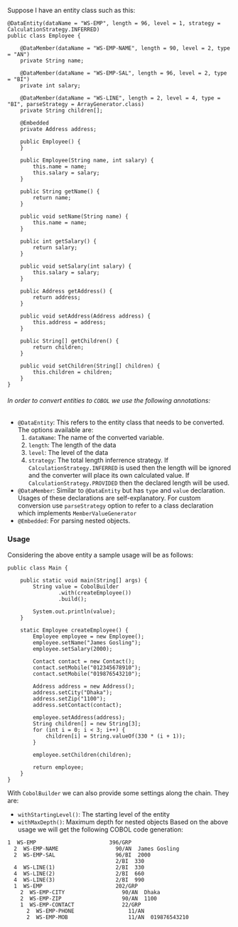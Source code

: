 Suppose I have an entity class such as this:
```
@DataEntity(dataName = "WS-EMP", length = 96, level = 1, strategy = CalculationStrategy.INFERRED)
public class Employee {

    @DataMember(dataName = "WS-EMP-NAME", length = 90, level = 2, type = "AN")
    private String name;

    @DataMember(dataName = "WS-EMP-SAL", length = 96, level = 2, type = "BI")
    private int salary;

    @DataMember(dataName = "WS-LINE", length = 2, level = 4, type = "BI", parseStrategy = ArrayGenerator.class)
    private String children[];

    @Embedded
    private Address address;

    public Employee() {
    }

    public Employee(String name, int salary) {
        this.name = name;
        this.salary = salary;
    }

    public String getName() {
        return name;
    }

    public void setName(String name) {
        this.name = name;
    }

    public int getSalary() {
        return salary;
    }

    public void setSalary(int salary) {
        this.salary = salary;
    }

    public Address getAddress() {
        return address;
    }

    public void setAddress(Address address) {
        this.address = address;
    }

    public String[] getChildren() {
        return children;
    }

    public void setChildren(String[] children) {
        this.children = children;
    }
}
```
###### In order to convert entities to `COBOL` we use the following annotations:
- `@DataEntity`: This refers to the entity class that needs to be converted. The options available are:
   1. `dataName`: The name of the converted variable.
   2. `length`: The length of the data
   3. `level`: The level of the data
   4. `strategy`: The total length inferrence strategy. If `CalculationStrategy.INFERRED` is used then the length will be ignored and the converter will place its own calculated value. If `CalculationStrategy.PROVIDED` then the declared length will be used. 
- `@DataMember`: Similar to `@DataEntity` but has `type` and `value` declaration. Usages of these declarations are self-explanatory. For custom conversion use `parseStrategy` option to refer to a class declaration which implements `MemberValueGenerator`
- `@Embedded`: For parsing nested objects.

### Usage
Considering the above entity a sample usage will be as follows:

```
public class Main {

    public static void main(String[] args) {
        String value = CobolBuilder
                .with(createEmployee())
                .build();

        System.out.println(value);
    }

    static Employee createEmployee() {
        Employee employee = new Employee();
        employee.setName("James Gosling");
        employee.setSalary(2000);

        Contact contact = new Contact();
        contact.setMobile("012345678910");
        contact.setMobile("019876543210");

        Address address = new Address();
        address.setCity("Dhaka");
        address.setZip("1100");
        address.setContact(contact);

        employee.setAddress(address);
        String children[] = new String[3];
        for (int i = 0; i < 3; i++) {
            children[i] = String.valueOf(330 * (i + 1));
        }

        employee.setChildren(children);

        return employee;
    }
}

```

With `CobolBuilder` we can also provide some settings along the chain. They are:
- `withStartingLevel()`: The starting level of the entity
- `withMaxDepth()`: Maximum depth for nested objects
Based on the above usage we will get the following COBOL code generation:

```
1  WS-EMP                       396/GRP
  2  WS-EMP-NAME                  90/AN  James Gosling
  2  WS-EMP-SAL                   96/BI  2000
                                  2/BI  330
  4  WS-LINE(1)                   2/BI  330
  4  WS-LINE(2)                   2/BI  660
  4  WS-LINE(3)                   2/BI  990
  1  WS-EMP                       202/GRP
    2  WS-EMP-CITY                  90/AN  Dhaka
    2  WS-EMP-ZIP                   90/AN  1100
    1  WS-EMP-CONTACT               22/GRP
      2  WS-EMP-PHONE                 11/AN
      2  WS-EMP-MOB                   11/AN  019876543210
```

